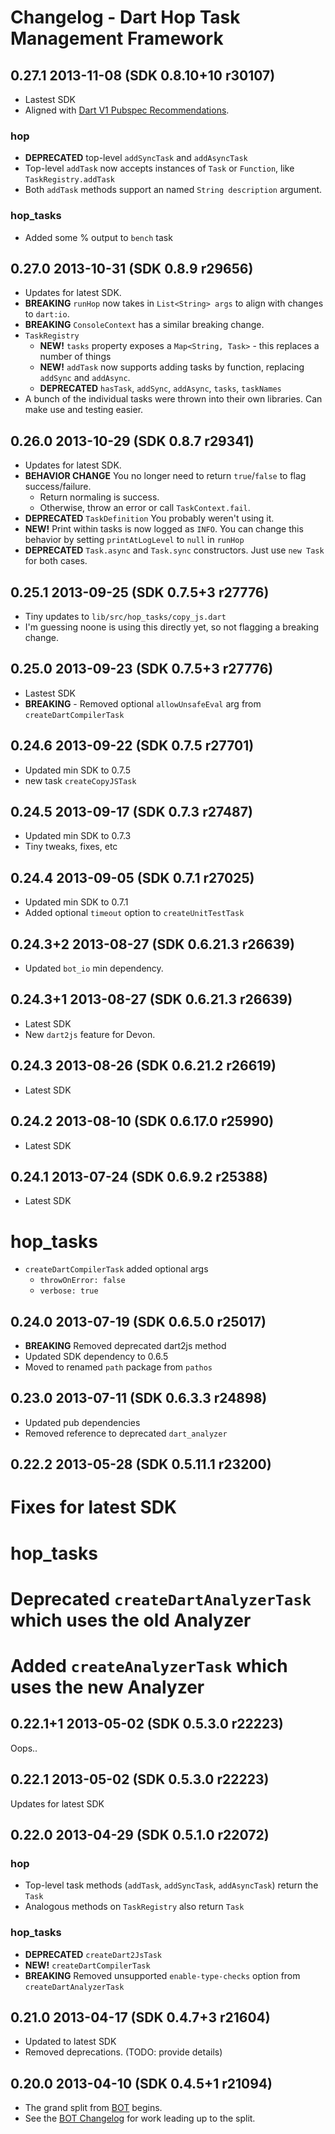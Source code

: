 # Changelog - Dart Hop Task Management Framework

## 0.27.1 2013-11-08 (SDK 0.8.10+10 r30107)

* Lastest SDK
* Aligned with [Dart V1 Pubspec Recommendations](https://plus.google.com/+SethLadd/posts/9JQJVz78R97).

### hop

* **DEPRECATED** top-level `addSyncTask` and `addAsyncTask`
* Top-level `addTask` now accepts instances of `Task` or `Function`, like `TaskRegistry.addTask`
* Both `addTask` methods support an named `String description` argument.

### hop_tasks

* Added some % output to `bench` task

## 0.27.0 2013-10-31 (SDK 0.8.9 r29656)

* Updates for latest SDK.
* **BREAKING** `runHop` now takes in `List<String> args` to align with changes to `dart:io`.
* **BREAKING** `ConsoleContext` has a similar breaking change.
* `TaskRegistry`
    * **NEW!** `tasks` property exposes a `Map<String, Task>` - this replaces a number of things
    * **NEW!** `addTask` now supports adding tasks by function, replacing `addSync` and `addAsync`.
    * **DEPRECATED** `hasTask`, `addSync`, `addAsync`, `tasks`, `taskNames`
* A bunch of the individual tasks were thrown into their own libraries. Can make use and testing easier.

## 0.26.0 2013-10-29 (SDK 0.8.7 r29341)

* Updates for latest SDK.
* **BEHAVIOR CHANGE** You no longer need to return `true`/`false` to flag success/failure.
    * Return normaling is success.
    * Otherwise, throw an error or call `TaskContext.fail`.
* **DEPRECATED** `TaskDefinition` You probably weren't using it.
* **NEW!** Print within tasks is now logged as `INFO`. You can change this behavior by setting `printAtLogLevel` to `null` in `runHop`
* **DEPRECATED** `Task.async` and `Task.sync` constructors. Just use `new Task` for both cases.

## 0.25.1 2013-09-25 (SDK 0.7.5+3 r27776)

* Tiny updates to `lib/src/hop_tasks/copy_js.dart`
* I'm guessing noone is using this directly yet, so not flagging a breaking change.

## 0.25.0 2013-09-23 (SDK 0.7.5+3 r27776)

* Lastest SDK
* **BREAKING** - Removed optional `allowUnsafeEval` arg from `createDartCompilerTask`

## 0.24.6 2013-09-22 (SDK 0.7.5 r27701)

* Updated min SDK to 0.7.5
* new task `createCopyJSTask`

## 0.24.5 2013-09-17 (SDK 0.7.3 r27487)

* Updated min SDK to 0.7.3
* Tiny tweaks, fixes, etc

## 0.24.4 2013-09-05 (SDK 0.7.1 r27025)

* Updated min SDK to 0.7.1
* Added optional `timeout` option to `createUnitTestTask`

## 0.24.3+2 2013-08-27 (SDK 0.6.21.3 r26639)

* Updated `bot_io` min dependency.

## 0.24.3+1 2013-08-27 (SDK 0.6.21.3 r26639)

* Latest SDK
* New `dart2js` feature for Devon.

## 0.24.3 2013-08-26 (SDK 0.6.21.2 r26619)

* Latest SDK

## 0.24.2 2013-08-10 (SDK 0.6.17.0 r25990)

* Latest SDK

## 0.24.1 2013-07-24 (SDK 0.6.9.2 r25388)

* Latest SDK

# hop_tasks

* `createDartCompilerTask` added optional args
    * `throwOnError: false`
    * `verbose: true`

## 0.24.0 2013-07-19 (SDK 0.6.5.0 r25017)

* **BREAKING** Removed deprecated dart2js method
* Updated SDK dependency to 0.6.5
* Moved to renamed `path` package from `pathos`

## 0.23.0 2013-07-11 (SDK 0.6.3.3 r24898)

* Updated pub dependencies
* Removed reference to deprecated `dart_analyzer`

## 0.22.2 2013-05-28 (SDK 0.5.11.1 r23200)

# Fixes for latest SDK

# hop_tasks

# Deprecated `createDartAnalyzerTask` which uses the old Analyzer
# Added `createAnalyzerTask` which uses the new Analyzer

## 0.22.1+1 2013-05-02 (SDK 0.5.3.0 r22223)

Oops..

## 0.22.1 2013-05-02 (SDK 0.5.3.0 r22223)

Updates for latest SDK

## 0.22.0 2013-04-29 (SDK 0.5.1.0 r22072)

### hop

* Top-level task methods (`addTask`, `addSyncTask`, `addAsyncTask`) return the `Task`
* Analogous methods on `TaskRegistry` also return `Task`

### hop_tasks

* **DEPRECATED** `createDart2JsTask`
* **NEW!** `createDartCompilerTask`
* **BREAKING** Removed unsupported `enable-type-checks` option from `createDartAnalyzerTask`

## 0.21.0 2013-04-17 (SDK 0.4.7+3 r21604)

* Updated to latest SDK
* Removed deprecations. (TODO: provide details)

## 0.20.0 2013-04-10 (SDK 0.4.5+1 r21094)

* The grand split from [BOT](https://github.com/kevmoo/bot.dart) begins.
* See the [BOT Changelog](https://github.com/kevmoo/bot.dart/blob/master/changelog.md) for work leading up to the split.
